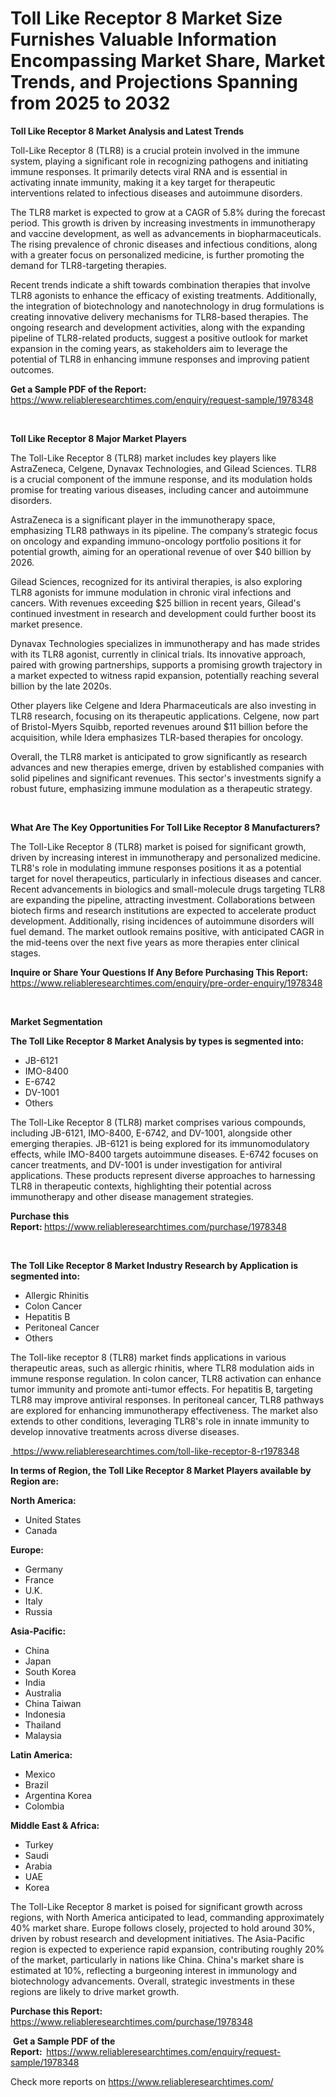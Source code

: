 <p><h1>Toll Like Receptor 8 Market Size Furnishes Valuable Information Encompassing Market Share, Market Trends, and Projections Spanning from 2025 to 2032</h1></p><p><strong>Toll Like Receptor 8 Market Analysis and Latest Trends</strong></p>
<p><p>Toll-Like Receptor 8 (TLR8) is a crucial protein involved in the immune system, playing a significant role in recognizing pathogens and initiating immune responses. It primarily detects viral RNA and is essential in activating innate immunity, making it a key target for therapeutic interventions related to infectious diseases and autoimmune disorders.</p><p>The TLR8 market is expected to grow at a CAGR of 5.8% during the forecast period. This growth is driven by increasing investments in immunotherapy and vaccine development, as well as advancements in biopharmaceuticals. The rising prevalence of chronic diseases and infectious conditions, along with a greater focus on personalized medicine, is further promoting the demand for TLR8-targeting therapies.</p><p>Recent trends indicate a shift towards combination therapies that involve TLR8 agonists to enhance the efficacy of existing treatments. Additionally, the integration of biotechnology and nanotechnology in drug formulations is creating innovative delivery mechanisms for TLR8-based therapies. The ongoing research and development activities, along with the expanding pipeline of TLR8-related products, suggest a positive outlook for market expansion in the coming years, as stakeholders aim to leverage the potential of TLR8 in enhancing immune responses and improving patient outcomes.</p></p>
<p><strong>Get a Sample PDF of the Report:&nbsp;</strong> <a href="https://www.reliableresearchtimes.com/enquiry/request-sample/1978348?utm_campaign=2454&utm_medium=2&utm_source=Github&utm_content=ia&utm_term=08032025&utm_id=toll-like-receptor-8">https://www.reliableresearchtimes.com/enquiry/request-sample/1978348</a></p>
<p>&nbsp;</p>
<p><strong>Toll Like Receptor 8 Major Market Players</strong></p>
<p><p>The Toll-Like Receptor 8 (TLR8) market includes key players like AstraZeneca, Celgene, Dynavax Technologies, and Gilead Sciences. TLR8 is a crucial component of the immune response, and its modulation holds promise for treating various diseases, including cancer and autoimmune disorders.</p><p>AstraZeneca is a significant player in the immunotherapy space, emphasizing TLR8 pathways in its pipeline. The company’s strategic focus on oncology and expanding immuno-oncology portfolio positions it for potential growth, aiming for an operational revenue of over $40 billion by 2026.</p><p>Gilead Sciences, recognized for its antiviral therapies, is also exploring TLR8 agonists for immune modulation in chronic viral infections and cancers. With revenues exceeding $25 billion in recent years, Gilead's continued investment in research and development could further boost its market presence.</p><p>Dynavax Technologies specializes in immunotherapy and has made strides with its TLR8 agonist, currently in clinical trials. Its innovative approach, paired with growing partnerships, supports a promising growth trajectory in a market expected to witness rapid expansion, potentially reaching several billion by the late 2020s.</p><p>Other players like Celgene and Idera Pharmaceuticals are also investing in TLR8 research, focusing on its therapeutic applications. Celgene, now part of Bristol-Myers Squibb, reported revenues around $11 billion before the acquisition, while Idera emphasizes TLR-based therapies for oncology.</p><p>Overall, the TLR8 market is anticipated to grow significantly as research advances and new therapies emerge, driven by established companies with solid pipelines and significant revenues. This sector's investments signify a robust future, emphasizing immune modulation as a therapeutic strategy.</p></p>
<p>&nbsp;</p>
<p><strong>What Are The Key Opportunities For Toll Like Receptor 8 Manufacturers?</strong></p>
<p><p>The Toll-Like Receptor 8 (TLR8) market is poised for significant growth, driven by increasing interest in immunotherapy and personalized medicine. TLR8's role in modulating immune responses positions it as a potential target for novel therapeutics, particularly in infectious diseases and cancer. Recent advancements in biologics and small-molecule drugs targeting TLR8 are expanding the pipeline, attracting investment. Collaborations between biotech firms and research institutions are expected to accelerate product development. Additionally, rising incidences of autoimmune disorders will fuel demand. The market outlook remains positive, with anticipated CAGR in the mid-teens over the next five years as more therapies enter clinical stages.</p></p>
<p><strong>Inquire or Share Your Questions If Any Before Purchasing This Report:</strong> <a href="https://www.reliableresearchtimes.com/enquiry/pre-order-enquiry/1978348?utm_campaign=2454&utm_medium=2&utm_source=Github&utm_content=ia&utm_term=08032025&utm_id=toll-like-receptor-8">https://www.reliableresearchtimes.com/enquiry/pre-order-enquiry/1978348</a></p>
<p>&nbsp;</p>
<p><strong>Market Segmentation</strong></p>
<p><strong>The Toll Like Receptor 8 Market Analysis by types is segmented into:</strong></p>
<p><ul><li>JB-6121</li><li>IMO-8400</li><li>E-6742</li><li>DV-1001</li><li>Others</li></ul></p>
<p><p>The Toll-Like Receptor 8 (TLR8) market comprises various compounds, including JB-6121, IMO-8400, E-6742, and DV-1001, alongside other emerging therapies. JB-6121 is being explored for its immunomodulatory effects, while IMO-8400 targets autoimmune diseases. E-6742 focuses on cancer treatments, and DV-1001 is under investigation for antiviral applications. These products represent diverse approaches to harnessing TLR8 in therapeutic contexts, highlighting their potential across immunotherapy and other disease management strategies.</p></p>
<p><strong>Purchase this Report:&nbsp;</strong><a href="https://www.reliableresearchtimes.com/purchase/1978348?utm_campaign=2454&utm_medium=2&utm_source=Github&utm_content=ia&utm_term=08032025&utm_id=toll-like-receptor-8">https://www.reliableresearchtimes.com/purchase/1978348</a></p>
<p>&nbsp;</p>
<p><strong>The Toll Like Receptor 8 Market Industry Research by Application is segmented into:</strong></p>
<p><ul><li>Allergic Rhinitis</li><li>Colon Cancer</li><li>Hepatitis B</li><li>Peritoneal Cancer</li><li>Others</li></ul></p>
<p><p>The Toll-like receptor 8 (TLR8) market finds applications in various therapeutic areas, such as allergic rhinitis, where TLR8 modulation aids in immune response regulation. In colon cancer, TLR8 activation can enhance tumor immunity and promote anti-tumor effects. For hepatitis B, targeting TLR8 may improve antiviral responses. In peritoneal cancer, TLR8 pathways are explored for enhancing immunotherapy effectiveness. The market also extends to other conditions, leveraging TLR8's role in innate immunity to develop innovative treatments across diverse diseases.</p></p>
<p><a href="https://www.reliableresearchtimes.com/toll-like-receptor-8-r1978348?utm_campaign=2454&utm_medium=2&utm_source=Github&utm_content=ia&utm_term=08032025&utm_id=toll-like-receptor-8">&nbsp;https://www.reliableresearchtimes.com/toll-like-receptor-8-r1978348</a></p>
<p><strong>In terms of Region, the Toll Like Receptor 8 Market Players available by Region are:</strong></p>
<p>
    <p> <strong> North America: </strong>
        <ul>
            <li>United States</li>
            <li>Canada</li>
        </ul>
        </p> 
    <p> <strong> Europe: </strong>
        <ul>
            <li>Germany</li>
            <li>France</li>
            <li>U.K.</li>
            <li>Italy</li>
            <li>Russia</li>
        </ul>
        </p> 
    <p> <strong> Asia-Pacific: </strong>
        <ul>
            <li>China</li>
            <li>Japan</li>
            <li>South Korea</li>
            <li>India</li>
            <li>Australia</li>
            <li>China Taiwan</li>
            <li>Indonesia</li>
            <li>Thailand</li>
            <li>Malaysia</li>
        </ul>
        </p> 
    <p> <strong> Latin America: </strong>
        <ul>
            <li>Mexico</li>
            <li>Brazil</li>
            <li>Argentina Korea</li>
            <li>Colombia</li>
        </ul>
        </p> 
    <p> <strong> Middle East & Africa: </strong>
        <ul>
            <li>Turkey</li>
            <li>Saudi</li>
            <li>Arabia</li>
            <li>UAE</li>
            <li>Korea</li>
        </ul>
    </p>
    </p>
<p><p>The Toll-Like Receptor 8 market is poised for significant growth across regions, with North America anticipated to lead, commanding approximately 40% market share. Europe follows closely, projected to hold around 30%, driven by robust research and development initiatives. The Asia-Pacific region is expected to experience rapid expansion, contributing roughly 20% of the market, particularly in nations like China. China's market share is estimated at 10%, reflecting a burgeoning interest in immunology and biotechnology advancements. Overall, strategic investments in these regions are likely to drive market growth.</p></p>
<p><strong>Purchase this Report: </strong><a href="https://www.reliableresearchtimes.com/purchase/1978348?utm_campaign=2454&utm_medium=2&utm_source=Github&utm_content=ia&utm_term=08032025&utm_id=toll-like-receptor-8">https://www.reliableresearchtimes.com/purchase/1978348</a></p>
<p>&nbsp;<strong>Get a Sample PDF of the Report:&nbsp;&nbsp;</strong><a href="https://www.reliableresearchtimes.com/enquiry/request-sample/1978348?utm_campaign=2454&utm_medium=2&utm_source=Github&utm_content=ia&utm_term=08032025&utm_id=toll-like-receptor-8">https://www.reliableresearchtimes.com/enquiry/request-sample/1978348</a></p>
<p><strong></strong></p>
<p>Check more reports on <a href="https://www.reliableresearchtimes.com/?utm_campaign=2454&utm_medium=2&utm_source=Github&utm_content=ia&utm_term=08032025&utm_id=toll-like-receptor-8">https://www.reliableresearchtimes.com/</a></p>